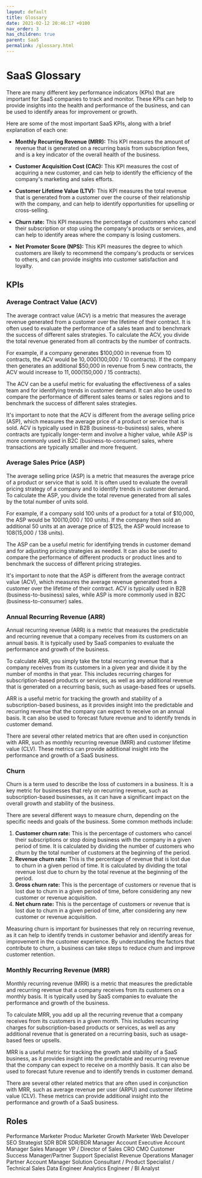 ```yaml
---
layout: default
title: Glossary
date: 2021-02-12 20:46:17 +0100
nav_order: 3
has_children: true
parent: SaaS
permalink: /glossary.html
---
```


# SaaS Glossary

There are many different key performance indicators (KPIs) that are important for SaaS companies to track and monitor. These KPIs can help to provide insights into the health and performance of the business, and can be used to identify areas for improvement or growth.

Here are some of the most important SaaS KPIs, along with a brief explanation of each one:

- **Monthly Recurring Revenue (MRR):** This KPI measures the amount of revenue that is generated on a recurring basis from subscription fees, and is a key indicator of the overall health of the business.

- **Customer Acquisition Cost (CAC):** This KPI measures the cost of acquiring a new customer, and can help to identify the efficiency of the company's marketing and sales efforts.

- **Customer Lifetime Value (LTV):** This KPI measures the total revenue that is generated from a customer over the course of their relationship with the company, and can help to identify opportunities for upselling or cross-selling.

- **Churn rate:** This KPI measures the percentage of customers who cancel their subscription or stop using the company's products or services, and can help to identify areas where the company is losing customers.

- **Net Promoter Score (NPS):** This KPI measures the degree to which customers are likely to recommend the company's products or services to others, and can provide insights into customer satisfaction and loyalty.

## KPIs

### Average Contract Value (ACV)

The average contract value (ACV) is a metric that measures the average revenue generated from a customer over the lifetime of their contract. It is often used to evaluate the performance of a sales team and to benchmark the success of different sales strategies. To calculate the ACV, you divide the total revenue generated from all contracts by the number of contracts.

For example, if a company generates $100,000 in revenue from 10 contracts, the ACV would be $10,000 ($100,000 / 10 contracts). If the company then generates an additional $50,000 in revenue from 5 new contracts, the ACV would increase to $11,000 ($150,000 / 15 contracts).

The ACV can be a useful metric for evaluating the effectiveness of a sales team and for identifying trends in customer demand. It can also be used to compare the performance of different sales teams or sales regions and to benchmark the success of different sales strategies.

It's important to note that the ACV is different from the average selling price (ASP), which measures the average price of a product or service that is sold. ACV is typically used in B2B (business-to-business) sales, where contracts are typically longer-term and involve a higher value, while ASP is more commonly used in B2C (business-to-consumer) sales, where transactions are typically smaller and more frequent.

### Average Sales Price (ASP)

The average selling price (ASP) is a metric that measures the average price of a product or service that is sold. It is often used to evaluate the overall pricing strategy of a company and to identify trends in customer demand. To calculate the ASP, you divide the total revenue generated from all sales by the total number of units sold.

For example, if a company sold 100 units of a product for a total of $10,000, the ASP would be $100 ($10,000 / 100 units). If the company then sold an additional 50 units at an average price of $125, the ASP would increase to $108 ($15,000 / 138 units).

The ASP can be a useful metric for identifying trends in customer demand and for adjusting pricing strategies as needed. It can also be used to compare the performance of different products or product lines and to benchmark the success of different pricing strategies.

It's important to note that the ASP is different from the average contract value (ACV), which measures the average revenue generated from a customer over the lifetime of their contract. ACV is typically used in B2B (business-to-business) sales, while ASP is more commonly used in B2C (business-to-consumer) sales.

### Annual Recurring Revenue (ARR)

Annual recurring revenue (ARR) is a metric that measures the predictable and recurring revenue that a company receives from its customers on an annual basis. It is typically used by SaaS companies to evaluate the performance and growth of the business.

To calculate ARR, you simply take the total recurring revenue that a company receives from its customers in a given year and divide it by the number of months in that year. This includes recurring charges for subscription-based products or services, as well as any additional revenue that is generated on a recurring basis, such as usage-based fees or upsells.

ARR is a useful metric for tracking the growth and stability of a subscription-based business, as it provides insight into the predictable and recurring revenue that the company can expect to receive on an annual basis. It can also be used to forecast future revenue and to identify trends in customer demand.

There are several other related metrics that are often used in conjunction with ARR, such as monthly recurring revenue (MRR) and customer lifetime value (CLV). These metrics can provide additional insight into the performance and growth of a SaaS business.

### Churn

Churn is a term used to describe the loss of customers in a business. It is a key metric for businesses that rely on recurring revenue, such as subscription-based businesses, as it can have a significant impact on the overall growth and stability of the business.

There are several different ways to measure churn, depending on the specific needs and goals of the business. Some common methods include:

1. **Customer churn rate:** This is the percentage of customers who cancel their subscriptions or stop doing business with the company in a given period of time. It is calculated by dividing the number of customers who churn by the total number of customers at the beginning of the period.
2. **Revenue churn rate:** This is the percentage of revenue that is lost due to churn in a given period of time. It is calculated by dividing the total revenue lost due to churn by the total revenue at the beginning of the period.
3. **Gross churn rate:** This is the percentage of customers or revenue that is lost due to churn in a given period of time, before considering any new customer or revenue acquisition.
4. **Net churn rate:** This is the percentage of customers or revenue that is lost due to churn in a given period of time, after considering any new customer or revenue acquisition.

Measuring churn is important for businesses that rely on recurring revenue, as it can help to identify trends in customer behavior and identify areas for improvement in the customer experience. By understanding the factors that contribute to churn, a business can take steps to reduce churn and improve customer retention.

### Monthly Recurring Revenue (MRR)

Monthly recurring revenue (MRR) is a metric that measures the predictable and recurring revenue that a company receives from its customers on a monthly basis. It is typically used by SaaS companies to evaluate the performance and growth of the business.

To calculate MRR, you add up all the recurring revenue that a company receives from its customers in a given month. This includes recurring charges for subscription-based products or services, as well as any additional revenue that is generated on a recurring basis, such as usage-based fees or upsells.

MRR is a useful metric for tracking the growth and stability of a SaaS business, as it provides insight into the predictable and recurring revenue that the company can expect to receive on a monthly basis. It can also be used to forecast future revenue and to identify trends in customer demand.

There are several other related metrics that are often used in conjunction with MRR, such as average revenue per user (ARPU) and customer lifetime value (CLV). These metrics can provide additional insight into the performance and growth of a SaaS business.

## Roles

Performance Marketer
Produc Marketer
Growth Marketer
Web Developer
SEO Strategist
SDR
BDR
SDR/BDR Manager
Account Executive
Account Manager
Sales Manager
VP / Director of Sales
CRO
CMO
Customer Success Manager/Partner
Support Specialist
Revenue Operations Manager
Partner Account Manager
Solution Consultant / Product Specialist / Technical Sales
Data Engineer
Analytics Engineer / BI Analyst
